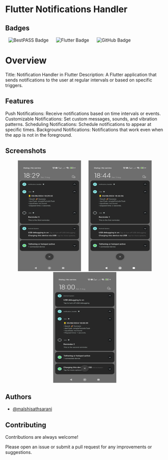 
# Flutter Notifications Handler

## Badges

<p>
  <img src="https://img.shields.io/badge/bestPASS-green" alt="BestPASS Badge" hspace="10"/>
  <img src="https://img.shields.io/badge/flutter-blue?logo=flutter&labelColor=blue&color=blue" alt="Flutter Badge" hspace="10"/>
  <img src="https://img.shields.io/badge/github-blue?logo=github&labelColor=black&color=blue" alt="GitHub Badge" hspace="10"/>
</p>


# Overview
Title: Notification Handler in Flutter
Description: A Flutter application that sends notifications to the user at regular intervals or based on specific triggers.

## Features
Push Notifications: Receive notifications based on time intervals or events.
Customizable Notifications: Set custom messages, sounds, and vibration patterns.
Scheduling Notifications: Schedule notifications to appear at specific times.
Background Notifications: Notifications that work even when the app is not in the foreground.

## Screenshots

<p align="center">
  <img src="https://github.com/malshisathsarani/NotificationHandler/blob/main/WhatsApp%20Image%202024-08-24%20at%2006.51.37%20(1).jpeg" alt="App Screenshot 1" width="200" height="350" hspace="10"/>
  <img src="https://github.com/malshisathsarani/NotificationHandler/blob/main/WhatsApp%20Image%202024-08-24%20at%2006.51.37.jpeg" alt="App Screenshot 2" width="200" height="350" hspace="10"/>
  <img src="https://github.com/malshisathsarani/NotificationHandler/blob/main/WhatsApp%20Image%202024-08-24%20at%2006.51.38.jpeg" alt="App Screenshot 3" width="200" height="350" hspace="10"/>
</p>


## Authors

- [@malshisathsarani](https://github.com/malshisathsarani)



## Contributing

Contributions are always welcome!

Please open an issue or submit a pull request for any improvements or suggestions.







